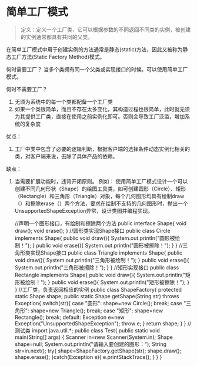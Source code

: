 # 简单工厂模式
>定义：定义一个工厂类，它可以根据参数的不同返回不同类的实例，被创建的实例通常都具有共同的父类。

在简单工厂模式中用于创建实例的方法通常是静态(static)方法，因此又被称为静态工厂方法(Static Factory Method)模式。

何时需要工厂？
当多个类拥有同一个父类或实现接口的时候。可以使用简单工厂模式。

何时不需要工厂？
1. 无须为系统中的每一个类都配备一个工厂类
2. 如果一个类很简单，而且不存在太多变化，其构造过程也很简单，此时就无须为其提供工厂类，直接在使用之前实例化即可。否则会导致工厂泛滥，增加系统的复杂度

优点：
1. 工厂中类中包含了必要的逻辑判断，根据客户端的选择条件动态实例化相关的类，对客户端来说，去除了具体产品的依赖。

缺点：
1. 当需要扩展功能时，违背开闭原则。
例如：
使用简单工厂模式设计一个可以创建不同几何形状（Shape）的绘图工具类，如可创建圆形（Circle）、矩形（Rectangle）和三角形（Triangle）对象，每个几何图形均具有绘制draw（）和擦除erase（）两个方法，要求在绘制不支持的几何图形时，抛出一个UnsupportedShapeException异常，设计类图并编程实现。

    //声明一个图形接口，有绘制和擦除两个方法
    public interface Shape{
      void draw();
      void erase();
    }
    //圆形类实现Shape接口
    public class Circle implements Shape{
      public void draw(){
        System.out.println("圆形被绘制！");
      }
      public void erase(){
        System.out.println("圆形被擦除！");
      }
    }
    //三角形类实现Shape接口
    public class Triangle implements Shape{
      public void draw(){
        System.out.println("三角形被绘制！");
      }
      public void erase(){
        System.out.println("三角形被擦除！");
      }
    }
    //矩形实现接口
    public class Rectangle implements Shape{
      public void draw(){
        System.out.println("矩形被绘制！");
      }
      public void erase(){
        System.out.println("矩形被擦除！");
      }
    }
    //工厂类，负责返回相应的实例
    public class ShapeFactory{
      protected static Shape shape;
      public static Shape getShape(String str) throws Exception{
        switch(str){
          case "圆形":
            shape=new Circle();
            break;
          case "三角形":
            shape=new Triangle();
            break;
          case "矩形":
            shape=new Rectangle();
            break;
          default:
            Exception e=new Exception("UnsupportedShapeException");
            throw e;
        }
        return shape;
      }
    }
    //测试类
    import java.util.*;
    public class Test{
      public static void main(String[] args) {
        Scanner in=new Scanner(System.in);
        Shape shape=null;
        System.out.println("请输入要创建的图形：");
        String str=in.next();
        try{
          shape=ShapeFactory.getShape(str);
          shape.draw();
          shape.erase();
        }catch(Exception e){
          e.printStackTrace();
        }
      }
    }

